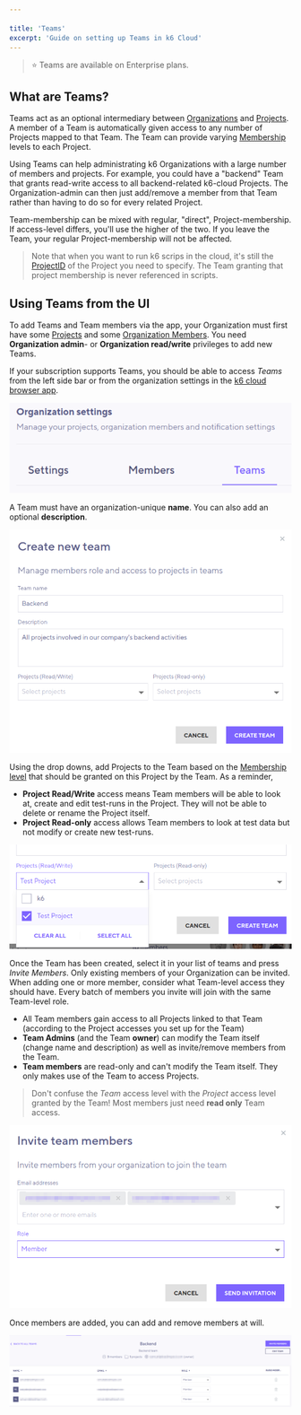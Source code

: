 ```yaml
---

title: 'Teams'
excerpt: 'Guide on setting up Teams in k6 Cloud'
---
```



> ⭐️ Teams are available on Enterprise plans.

## What are Teams?

Teams act as an optional intermediary between [Organizations](/cloud/project-and-team-management/organizations) and [Projects](/cloud/project-and-team-management/projects). A member of a Team is automatically given access to any number of Projects mapped to that Team. The Team can provide varying [Membership](/cloud/project-and-team-management/members) levels to each Project.

Using Teams can help administrating k6 Organizations with a large number of members and projects. For example, you could have a "backend" Team that grants read-write access to all backend-related k6-cloud Projects. The Organization-admin can then just add/remove a member from that Team rather than having to do so for every related Project. 

Team-membership can be mixed with regular, "direct", Project-membership. If access-level differs, you'll use the higher of the two. If you leave the Team, your regular Project-membership will not be affected. 

> Note that when you want to run k6 scrips in the cloud, it's still the [ProjectID](/cloud/project-and-team-management/projects#running-cli-tests-in-a-specific-project) of the Project you need to specify. The Team granting that project membership is never referenced in scripts.

## Using Teams from the UI

To add Teams and Team members via the app, your Organization must first have some [Projects](/cloud/project-and-team-management/projects) and some [Organization Members](/cloud/project-and-team-management). You need **Organization admin**- or **Organization read/write** privileges to add new Teams. 

If your subscription supports Teams, you should be able to access _Teams_ from the left side bar or from the organization settings in the [k6 cloud browser app](https://app.k6.io).


![Team menu](images/05-Teams/teams1.png)


A Team must have an organization-unique **name**. You can also add an optional **description**. 

![Team menu](images/05-Teams/teams2.png)

Using the drop downs, add Projects to the Team based on the [Membership level](/cloud/project-and-team-management/members) that should be granted on this Project by the Team. As a reminder, 
- **Project Read/Write** access means Team members will be able to look at, create and edit test-runs in the Project. They will not be able to delete or rename the Project itself.
- **Project Read-only** access allows Team members to look at test data but not modify or create new test-runs.

![Team menu](images/05-Teams/teams3.png)

Once the Team has been created, select it in your list of teams and press _Invite Members_. Only existing members of your Organization can be invited. When adding one or more member, consider what Team-level access they should have. Every batch of members you invite will join with the same Team-level role.

- All Team members gain access to all Projects linked to that Team (according to the Project accesses you set up for the Team)
- **Team Admins** (and the Team **owner**) can modify the Team itself (change name and description) as well as invite/remove members from the Team. 
- **Team members** are read-only and can't modify the Team itself. They only makes use of the Team to access Projects.

> Don't confuse the _Team_ access level with the _Project_ access level granted by the Team!
 Most members just need **read only** Team access.

![Team menu](images/05-Teams/teams4.png)

Once members are added, you can add and remove members at will.

![Team menu](images/05-Teams/teams5.png)
